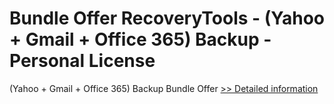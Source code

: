 # Bundle Offer RecoveryTools - (Yahoo + Gmail + Office 365) Backup - Personal License
(Yahoo + Gmail + Office 365) Backup Bundle Offer
[>> Detailed information](https://secure.shareit.com/shareit/product.html?productid=300998808&affiliateid=200057808)